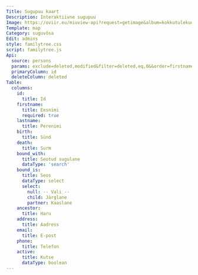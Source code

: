```yaml
---
Title: Sugupuu kaart
Description: Interaktiivne sugupuu
Image: https://oviir.eu/miuview-api?request=getimage&album=kokkutulekud&item=1975-12.-kokkutulek-karellide-juures.jpg&size=1200&mode=longest
Template: map
Category: suguvõsa
Edit: admins
style: familytree.css
script: familytree.js
Api:
  source: persons
  params: exclude=deleted,modified&filter=deleted,eq,0&&order=firstname
  primaryColumn: id
  deleteColumn: deleted
Table:
  columns:
    id:
      title: Id
    firstname:
      title: Eesnimi
      required: true
    lastname:
      title: Perenimi
    birth:
      title: Sünd
    death:
      title: Surm
    bound_with:
      title: Seotud sugulane
      dataType: 'search'
    bound_is:
      title: Seos
      dataType: select
      select:
        null: -- Vali --
        child: Järglane
        partner: Kaaslane
    ancestor:
      title: Haru
    address:
      title: Aadress
    email:
      title: E-post
    phone:
      title: Telefon
    active:
      title: Kutse
      dataType: boolean
---
```

